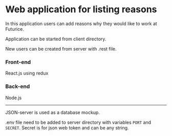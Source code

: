 # Web application for listing reasons

In this application users can add reasons why they would like to work at Futurice.

Application can be started from client directory.

New users can be created from server with .rest file.

### Front-end
React.js using redux

### Back-end
Node.js

---

JSON-server is used as a database mockup.

.env file need to be added to server directory
with variables
`PORT` and
`SECRET`.
Secret is for json web token and can be any string.


